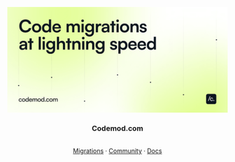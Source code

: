 <p align="center">
  <a href="https://codemod.com">
   <img src="https://raw.githubusercontent.com/codemod-com/docs/main/static/img/github/codemod-billboard.png" alt="Logo">
  </a>

  <h3 align="center">Codemod.com</h3>

  <p align="center">
    <br />
    <a href="https://codemod.com/migrations/">Migrations</a>
    ·
    <a href="https://codemod.com/community">Community</a>
    ·
    <a href="https://docs.codemod.com">Docs</a>
  </p>
</p>
